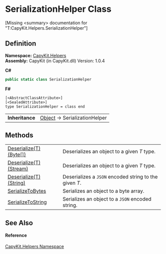 # SerializationHelper Class


\[Missing &lt;summary&gt; documentation for "T:CapyKit.Helpers.SerializationHelper"\]



## Definition
**Namespace:** <a href="N_CapyKit_Helpers.md">CapyKit.Helpers</a>  
**Assembly:** CapyKit (in CapyKit.dll) Version: 1.0.4

**C#**
``` C#
public static class SerializationHelper
```
**F#**
``` F#
[<AbstractClassAttribute>]
[<SealedAttribute>]
type SerializationHelper = class end
```

<table><tr><td><strong>Inheritance</strong></td><td><a href="https://learn.microsoft.com/dotnet/api/system.object" target="_blank" rel="noopener noreferrer">Object</a>  →  SerializationHelper</td></tr>
</table>



## Methods
<table>
<tr>
<td><a href="M_CapyKit_Helpers_SerializationHelper_Deserialize__1.md">Deserialize(T)(Byte[])</a></td>
<td>Deserializes an object to a given <em>T</em> type.</td></tr>
<tr>
<td><a href="M_CapyKit_Helpers_SerializationHelper_Deserialize__1_1.md">Deserialize(T)(Stream)</a></td>
<td>Deserializes an object to a given <em>T</em> type.</td></tr>
<tr>
<td><a href="M_CapyKit_Helpers_SerializationHelper_Deserialize__1_2.md">Deserialize(T)(String)</a></td>
<td>Deserializes a <code>JSON</code> encoded string to the given <em>T</em>.</td></tr>
<tr>
<td><a href="M_CapyKit_Helpers_SerializationHelper_SerializeToBytes.md">SerializeToBytes</a></td>
<td>Serializes an object to a byte array.</td></tr>
<tr>
<td><a href="M_CapyKit_Helpers_SerializationHelper_SerializeToString.md">SerializeToString</a></td>
<td>Serializes an object to a <code>JSON</code> encoded string.</td></tr>
</table>

## See Also


#### Reference
<a href="N_CapyKit_Helpers.md">CapyKit.Helpers Namespace</a>  
